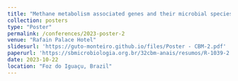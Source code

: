 ```yaml
---
title: "Methane metabolism associated genes and their microbial species in anaerobic incubated Amazonian floodplain soils with four different carbon sources"
collection: posters
type: "Poster"
permalink: /conferences/2023-poster-2
venue: "Rafain Palace Hotel"
slidesurl: 'https://guto-monteiro.github.io/files/Poster - CBM-2.pdf'
paperurl: 'https://sbmicrobiologia.org.br/32cbm-anais/resumos/R-1039-2.html'
date: 2023-10-22
location: "Foz do Iguaçu, Brazil"
---
```

